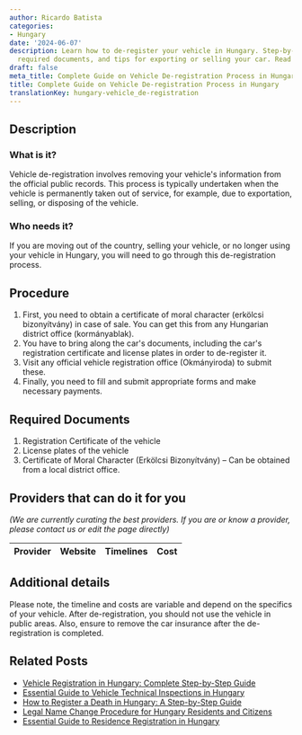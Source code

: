 ```yaml
---
author: Ricardo Batista
categories:
- Hungary
date: '2024-06-07'
description: Learn how to de-register your vehicle in Hungary. Step-by-step guide,
  required documents, and tips for exporting or selling your car. Read now for details!
draft: false
meta_title: Complete Guide on Vehicle De-registration Process in Hungary
title: Complete Guide on Vehicle De-registration Process in Hungary
translationKey: hungary-vehicle_de-registration
---
```


## Description
### What is it?
Vehicle de-registration involves removing your vehicle's information from the official public records. This process is typically undertaken when the vehicle is permanently taken out of service, for example, due to exportation, selling, or disposing of the vehicle.

### Who needs it?
If you are moving out of the country, selling your vehicle, or no longer using your vehicle in Hungary, you will need to go through this de-registration process.

## Procedure
1. First, you need to obtain a certificate of moral character (erkölcsi bizonyítvány) in case of sale. You can get this from any Hungarian district office (kormányablak).
2. You have to bring along the car's documents, including the car's registration certificate and license plates in order to de-register it.
3. Visit any official vehicle registration office (Okmányiroda) to submit these.
4. Finally, you need to fill and submit appropriate forms and make necessary payments. 

## Required Documents
1. Registration Certificate of the vehicle
2. License plates of the vehicle
3. Certificate of Moral Character (Erkölcsi Bizonyítvány) – Can be obtained from a local district office.

## Providers that can do it for you

_(We are currently curating the best providers. If you are or know a provider, please contact us or edit the page directly)_

| Provider        |     Website     |     Timelines    |       Cost      |
| --------------- | --------------- |  :-------------: | :-------------: |

## Additional details
Please note, the timeline and costs are variable and depend on the specifics of your vehicle. After de-registration, you should not use the vehicle in public areas. Also, ensure to remove the car insurance after the de-registration is completed.


## Related Posts

- [Vehicle Registration in Hungary: Complete Step-by-Step Guide](https://tramitit.com/guides/hungary/vehicle_registration/)
- [Essential Guide to Vehicle Technical Inspections in Hungary](https://tramitit.com/guides/hungary/vehicle_technical_inspection_appointment_booking/)
- [How to Register a Death in Hungary: A Step-by-Step Guide](https://tramitit.com/guides/hungary/death_registration/)
- [Legal Name Change Procedure for Hungary Residents and Citizens](https://tramitit.com/guides/hungary/name_change_registration/)
- [Essential Guide to Residence Registration in Hungary](https://tramitit.com/guides/hungary/residence_registration/)